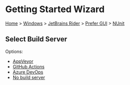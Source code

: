 # Getting Started Wizard

[Home](/docs/wiz/readme.md) > [Windows](Windows.md) > [JetBrains Rider](Windows_Rider.md) > [Prefer GUI](Windows_Rider_Gui.md) > [NUnit](Windows_Rider_Gui_NUnit.md)

## Select Build Server

Options:
 * [AppVeyor](Windows_Rider_Gui_NUnit_AppVeyor.md)
 * [GitHub Actions](Windows_Rider_Gui_NUnit_GitHubActions.md)
 * [Azure DevOps](Windows_Rider_Gui_NUnit_AzureDevOps.md)
 * [No build server](Windows_Rider_Gui_NUnit_None.md)
